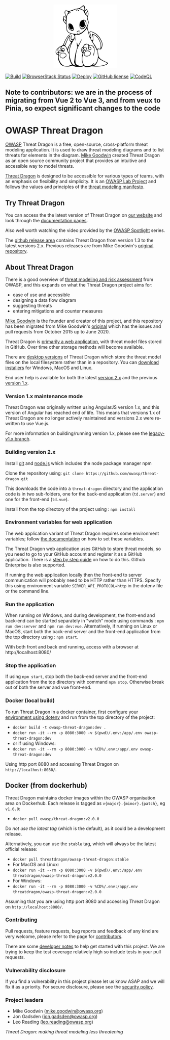 <p align="center">
  <img src="https://raw.githubusercontent.com/owasp/threat-dragon/main/td.vue/src/assets/threatdragon_logo_image.svg"
  width="200" alt="Threat Dragon Logo"/>
</p>

[![Build](https://github.com/OWASP/threat-dragon/actions/workflows/ci.yaml/badge.svg)](https://github.com/OWASP/threat-dragon/actions/workflows/ci.yaml)
[![BrowserStack Status](https://automate.browserstack.com/badge.svg?badge_key=SG1sSFpJeUJ0M1pmY1hrM2F0dVNLclRPSzdCb3lLN253MzcrV0liZWd1bz0tLWxXQWdQaTJRcVF1TVEwS2FWbXJxcHc9PQ==--41330f50fd1c2bd4ac8eaac4a36ebfb1577be89b)](https://automate.browserstack.com/public-build/SG1sSFpJeUJ0M1pmY1hrM2F0dVNLclRPSzdCb3lLN253MzcrV0liZWd1bz0tLWxXQWdQaTJRcVF1TVEwS2FWbXJxcHc9PQ==--41330f50fd1c2bd4ac8eaac4a36ebfb1577be89b)
[![Deploy](https://github.com/OWASP/threat-dragon/actions/workflows/deploy.yaml/badge.svg)](https://github.com/OWASP/threat-dragon/actions/workflows/deploy.yaml)
[![GitHub license](https://img.shields.io/github/license/owasp/threat-dragon.svg)](LICENSE.txt)
[![CodeQL](https://github.com/OWASP/threat-dragon/workflows/CodeQL/badge.svg)](https://github.com/OWASP/threat-dragon/actions?query=workflow%3ACodeQL)

## Note to contributors: we are in the process of migrating from Vue 2 to Vue 3, and from veux to Pinia, so expect significant changes to the code

# OWASP Threat Dragon

[OWASP](https://www.owasp.org) Threat Dragon is a free, open-source, cross-platform threat modeling application.
It is used to draw threat modeling diagrams and to list threats for elements in the diagram.
[Mike Goodwin](https://github.com/mike-goodwin) created Threat Dragon as an open source community project
that provides an intuitive and accessible way to model threats.

[Threat Dragon](https://www.threatdragon.com/docs/)
is designed to be accessible for various types of teams, with an emphasis on flexibility and simplicity.
It is an [OWASP Lab Project](https://owasp.org/www-project-threat-dragon/)
and follows the values and principles of the [threat modeling manifesto](https://www.threatmodelingmanifesto.org/).

## Try Threat Dragon
You can access the the latest version of Threat Dragon on [our website](https://www.threatdragon.com/#/)
and look through the [documentation pages](https://www.threatdragon.com/docs/).

Also well worth watching the video provided by the
[OWASP Spotlight](https://www.youtube.com/playlist?list=PLUKo5k_oSrfOTl27gUmk2o-NBKvkTGw0T) series.

The [github release area](https://github.com/OWASP/threat-dragon/releases)
contains Threat Dragon from version 1.3 to the latest versions 2.x.
Previous releases are from Mike Goodwin's [original repository](https://github.com/mike-goodwin/owasp-threat-dragon-desktop/releases).

## About Threat Dragon
There is a good overview of
[threat modeling and risk assessment](https://owasp.org/www-community/Application_Threat_Modeling)
from OWASP, and this expands on what the Threat Dragon project aims for:

- ease of use and accessible
- designing a data flow diagram
- suggesting threats
- entering mitigations and counter measures

[Mike Goodwin](https://github.com/mike-goodwin) is the founder and creator of this project,
and this repository has been migrated from
Mike Goodwin's [original](https://github.com/mike-goodwin/owasp-threat-dragon)
which has the issues and pull requests from October 2015 up to June 2020.

Threat Dragon is [primarily a web application](https://github.com/OWASP/threat-dragon/releases),
with threat model files stored in GitHub. Over time other storage methods will become available.

There are [desktop versions](https://github.com/OWASP/threat-dragon/releases) of Threat Dragon
which store the threat model files on the local filesystem rather than in a repository.
You can [download installers](https://github.com/OWASP/threat-dragon/releases) for Windows, MacOS and Linux.

End user help is available for both the latest [version 2.x](https://www.threatdragon.com/docs)
and the previous [version 1.x](https://threatdragon.github.io).

### Version 1.x maintenance mode
Threat Dragon was originally written using AngularJS version 1.x,
and this version of Angular has reached end of life.
This means that versions 1.x of Threat Dragon are no longer actively maintained
and versions 2.x were re-written to use Vue.js.

For more information on building/running version 1.x,
please see the [legacy-v1.x branch](https://github.com/OWASP/threat-dragon/tree/legacy-v1.x).

### Building version 2.x

Install [git](https://git-scm.com/downloads) and [node.js](https://nodejs.org/en/download/)
which includes the node package manager npm

Clone the repository using: `git clone https://github.com/owasp/threat-dragon.git`

This downloads the code into a `threat-dragon` directory and the application code is in two sub-folders,
one for the back-end application (`td.server`) and one for the front-end (`td.vue`).

Install from the top directory of the project using : `npm install`

### Environment variables for web application
The web application variant of Threat Dragon requires some environment variables;
follow [the documentation](https://www.threatdragon.com/docs/development/environment.html)
on how to set these variables.

The Threat Dragon web application uses GitHub to store threat models,
so you need to go to your GitHub account and register it as a GitHub application.
There is a [step by step guide](https://www.threatdragon.com/docs/development/environment.html)
on how to do this. Github Enterprise is also supported.

If running the web application locally then the front-end to server communication will
probably need to be HTTP rather than HTTPS.
Specify this using environment variable `SERVER_API_PROTOCOL=http` in the dotenv file or the command line.

### Run the application

When running on Windows, and during development, the front-end and back-end
can be started separately in "watch" mode using commands : `npm run dev:server` and `npm run dev:vue`.
Alternatively, if running on Linux or MacOS, start both the back-end server and the front-end application
from the top directory using : `npm start`.

With both front and back end running, access with a browser at http://localhost:8080/

### Stop the application

If using `npm start`, stop both the back-end server and the front-end application
from the top directory with command `npm stop`. Otherwise break out of both the server and vue front-end.

### Docker (local build)

To run Threat Dragon in a docker container,
first configure your [environment using dotenv](https://www.threatdragon.com/docs/development/environment.html)
and run from the top directory of the project:

- `docker build -t owasp-threat-dragon:dev .`
- `docker run -it --rm -p 8080:3000 -v $(pwd)/.env:/app/.env owasp-threat-dragon:dev`
- or if using Windows:
- `docker run -it --rm -p 8080:3000 -v %CD%/.env:/app/.env owasp-threat-dragon:dev`

Using http port 8080 and accessing Threat Dragon on `http://localhost:8080/`.

## Docker (from dockerhub)

Threat Dragon maintains docker images within the OWASP organisation area on Dockerhub.
Each release is tagged as `v{major}.{minor}.{patch}`, eg `v1.6.0`:

- `docker pull owasp/threat-dragon:v2.0.0`

Do _not use the latest tag_ (which is the default), as it could be a development release.

Alternatively, you can use the `stable` tag, which will always be the latest official release:

- `docker pull threatdragon/owasp-threat-dragon:stable`
- For MacOS and Linux:
- `docker run -it --rm -p 8080:3000 -v $(pwd)/.env:/app/.env threatdragon/owasp-threat-dragon:v2.0.0`
- For Windows:
- `docker run -it --rm -p 8080:3000 -v %CD%/.env:/app/.env threatdragon/owasp-threat-dragon:v2.0.0`

Assuming that you are using http port 8080 and accessing Threat Dragon on `http://localhost:8080/`.

### Contributing

Pull requests, feature requests, bug reports and feedback of any kind are very welcome,
please refer to the page for [contributors](CONTRIBUTING.md).

There are some [developer notes](https://www.threatdragon.com/docs/development/local.html)
to help get started with this project.
We are trying to keep the test coverage relatively high so include tests in your pull requests.

### Vulnerability disclosure

If you find a vulnerability in this project please let us know ASAP and we will fix it as a priority.
For secure disclosure, please see the [security policy](SECURITY.md).

### Project leaders

- Mike Goodwin (mike.goodwin@owasp.org)
- Jon Gadsden (jon.gadsden@owasp.org)
- Leo Reading (leo.reading@owasp.org)

_Threat Dragon: making threat modeling less threatening_
